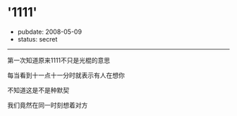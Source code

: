 # '1111'

- pubdate: 2008-05-09
- status: secret

--------------------------


第一次知道原来1111不只是光棍的意思

每当看到十一点十一分时就表示有人在想你

不知道这是不是种默契

我们竟然在同一时刻想着对方
